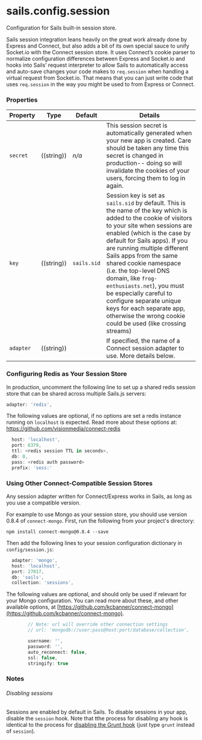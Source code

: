 # sails.config.session

Configuration for Sails built-in session store.

Sails session integration leans heavily on the great work already done by Express and Connect, but also adds
a bit of its own special sauce to unify Socket.io with the Connect session store. It uses Connect&rsquo;s
cookie parser to normalize configuration differences between Express and Socket.io and hooks into Sails&rsquo; 
request interpreter to allow Sails to automatically access and auto-save changes your code makes to `req.session`
when handling a virtual request from Socket.io. That means that you can just write code that uses `req.session`
in the way you might be used to from Express or Connect.



### Properties

| Property    | Type       | Default   | Details |
|-------------|:----------:|-----------|---------|
| `secret` | ((string))| _n/a_     | This session secret is automatically generated when your new app is created. Care should be taken any time this secret is changed in production-- doing so will invalidate the cookies of your users, forcing them to log in again.
| `key`        | ((string))       | `sails.sid`      | Session key is set as `sails.sid` by default. This is the name of the key which is added to the cookie of visitors to your site when sessions are enabled (which is the case by default for Sails apps). If you are running multiple different Sails apps from the same shared cookie namespace (i.e. the top-level DNS domain, like `frog-enthusiasts.net`), you must be especially careful to configure separate unique keys for each separate app, otherwise the wrong cookie could be used (like crossing streams)
| `adapter` | ((string)) |        | If specified, the name of a Connect session adapter to use.  More details below.


### Configuring Redis as Your Session Store

In production, uncomment the following line to set up a shared redis session store
that can be shared across multiple Sails.js servers:

```javascript
adapter: 'redis',
```

The following values are optional, if no options are set a redis instance running on `localhost` is expected.  Read more about these options at: https://github.com/visionmedia/connect-redis

```javascript
  host: 'localhost',
  port: 6379,
  ttl: <redis session TTL in seconds>,
  db: 0,
  pass: <redis auth password>
  prefix: 'sess:'
```



### Using Other Connect-Compatible Session Stores

Any session adapter written for Connect/Express works in Sails, as long as you use a compatible version.

For example to use Mongo as your session store, you should use version 0.8.4 of `connect-mongo`.  First, run the following from your project's directory:

```
npm install connect-mongo@0.8.4 --save
```

Then add the following lines to your session configuration dictionary in `config/session.js`:

```javascript
  adapter: 'mongo',
  host: 'localhost',
  port: 27017,
  db: 'sails',
  collection: 'sessions',
```

The following values are optional, and should only be used if relevant for your Mongo configuration. You can read more about these, and other available options, at [https://github.com/kcbanner/connect-mongo](https://github.com/kcbanner/connect-mongo).

```javascript
        // Note: url will override other connection settings
        // url: 'mongodb://user:pass@host:port/database/collection',

        username: '',
        password: '',
        auto_reconnect: false,
        ssl: false,
        stringify: true

```


### Notes

###### Disabling sessions

Sessions are enabled by default in Sails.  To disable sessions in your app, disable the `session` hook.  Note that tthe process for disabling any hook is identical to the process for [disabling the Grunt hook](http://sailsjs.org/documentation/concepts/assets/disabling-grunt) (just type `grunt` instead of `session`).





<docmeta name="displayName" value="sails.config.session">

